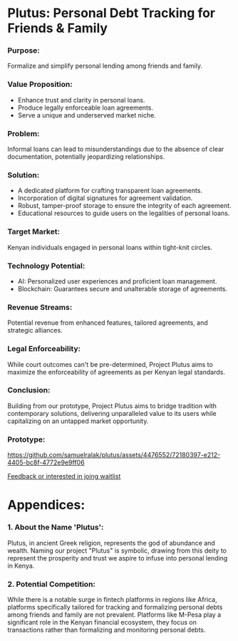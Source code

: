 # Plutus: Personal Debt Tracking for Friends & Family

### Purpose:

Formalize and simplify personal lending among friends and family.


### Value Proposition:

* Enhance trust and clarity in personal loans.
* Produce legally enforceable loan agreements.
* Serve a unique and underserved market niche.


### Problem:

Informal loans can lead to misunderstandings due to the absence of clear documentation, potentially jeopardizing relationships.


### Solution:

* A dedicated platform for crafting transparent loan agreements.
* Incorporation of digital signatures for agreement validation.
* Robust, tamper-proof storage to ensure the integrity of each agreement.
* Educational resources to guide users on the legalities of personal loans.


### Target Market:

Kenyan individuals engaged in personal loans within tight-knit circles.


### Technology Potential:

* AI: Personalized user experiences and proficient loan management.
* Blockchain: Guarantees secure and unalterable storage of agreements.


### Revenue Streams:

Potential revenue from enhanced features, tailored agreements, and strategic alliances.


### Legal Enforceability:

While court outcomes can't be pre-determined, Project Plutus aims to maximize the enforceability of agreements as per Kenyan legal standards.


### Conclusion:

Building from our prototype, Project Plutus aims to bridge tradition with contemporary solutions, delivering unparalleled value to its users while capitalizing on an untapped market opportunity.


### Prototype:

https://github.com/samuelralak/plutus/assets/4476552/72180397-e212-4405-bc8f-4772e9e9ff06


[Feedback or interested in joing waitlist](https://forms.gle/cbbFG8KR6ySJQ2yf7)

# Appendices:

### 1. About the Name 'Plutus':

Plutus, in ancient Greek religion, represents the god of abundance and wealth. Naming our project "Plutus" is symbolic, drawing from this deity to represent the prosperity and trust we aspire to infuse into personal lending in Kenya.


### 2. Potential Competition:

While there is a notable surge in fintech platforms in regions like Africa, platforms specifically tailored for tracking and formalizing personal debts among friends and family are not prevalent. Platforms like M-Pesa play a significant role in the Kenyan financial ecosystem, they focus on transactions rather than formalizing and monitoring personal debts.
